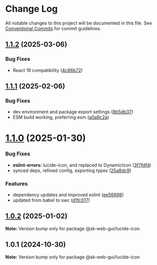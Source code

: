 # Change Log

All notable changes to this project will be documented in this file.
See [Conventional Commits](https://conventionalcommits.org) for commit guidelines.

## [1.1.2](https://github.com/Sundsvallskommun/web-shared-components/compare/@sk-web-gui/lucide-icon@1.1.1...@sk-web-gui/lucide-icon@1.1.2) (2025-03-06)

### Bug Fixes

- React 19 compatibility ([4c86b72](https://github.com/Sundsvallskommun/web-shared-components/commit/4c86b721f0e6e7110cf79adcda457367d66eb980))

## [1.1.1](https://github.com/Sundsvallskommun/web-shared-components/compare/@sk-web-gui/lucide-icon@1.1.0...@sk-web-gui/lucide-icon@1.1.1) (2025-02-06)

### Bug Fixes

- dev environment and package export settings ([8b5db37](https://github.com/Sundsvallskommun/web-shared-components/commit/8b5db37a3d1cdefe5409c1750f04cae6f57e4bb1))
- ESM build working, preferring esm ([a0a9c2a](https://github.com/Sundsvallskommun/web-shared-components/commit/a0a9c2a2f21c60df7f384bc2ac3479e101b1ab7d))

# [1.1.0](https://github.com/Sundsvallskommun/web-shared-components/compare/@sk-web-gui/lucide-icon@1.0.2...@sk-web-gui/lucide-icon@1.1.0) (2025-01-30)

### Bug Fixes

- **eslint-errors:** lucide-icon, and replaced to DynamicIcon ([3f7fdfd](https://github.com/Sundsvallskommun/web-shared-components/commit/3f7fdfda9bcd3c99f2bc469f0ce82181209a0df8))
- synced deps, refined config, exporting types ([25a8dc9](https://github.com/Sundsvallskommun/web-shared-components/commit/25a8dc9b32bf94ab65782cb26e230514f9224468))

### Features

- dependency updates and improved eslint ([ee56698](https://github.com/Sundsvallskommun/web-shared-components/commit/ee56698550bd45c1711eba643042cb6379ebd8f6))
- updated from babel to swc ([d1fc017](https://github.com/Sundsvallskommun/web-shared-components/commit/d1fc01761ba14f93d93b272ff802267ff86efbdc))

## [1.0.2](https://github.com/Sundsvallskommun/web-shared-components/compare/@sk-web-gui/lucide-icon@1.0.1...@sk-web-gui/lucide-icon@1.0.2) (2025-01-02)

**Note:** Version bump only for package @sk-web-gui/lucide-icon

## 1.0.1 (2024-10-30)

**Note:** Version bump only for package @sk-web-gui/lucide-icon
